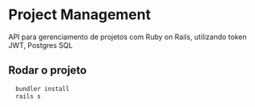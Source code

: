 # Project Management

API para gerenciamento de projetos com Ruby on Rails, utilizando token JWT, Postgres SQL

## Rodar o projeto

```ruby
  bundler install
  rails s
```
